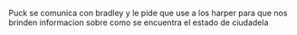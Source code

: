 Puck se comunica con bradley  y le pide que use a los harper para que nos brinden informacion sobre como se encuentra el estado de ciudadela